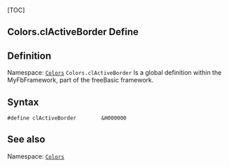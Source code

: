 [TOC]
## Colors.clActiveBorder Define

## Definition
Namespace: [`Colors`](Colors.md)
`Colors.clActiveBorder` Is a global definition within the MyFbFramework, part of the freeBasic framework.
## Syntax

```freeBasic
#define clActiveBorder        &H000000
```

## See also
Namespace: [`Colors`](Colors.md)
